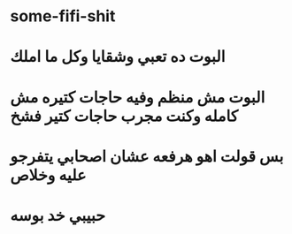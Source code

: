 # some-fifi-shit
# البوت ده تعبي وشقايا وكل ما املك
# البوت مش منظم وفيه حاجات كتيره مش كامله وكنت مجرب حاجات كتير فشخ
# بس قولت اهو هرفعه عشان اصحابي يتفرجو عليه وخلاص 
# حبيبي خد بوسه

